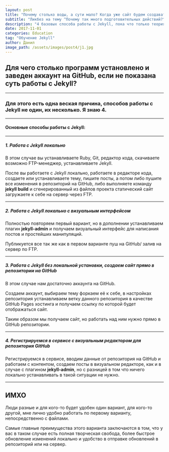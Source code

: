 ```yaml
---
layout: post
title: "Почему столько воды, а сути мало? Когда уже сайт будем создавать?!"
subtitle: "Ликбез на тему ^Почему так много подготовительных действий?^, с места в карьер было бы просто, но для полноты картины все же нужно немного и пофилосовствовать"
description: "4 базовых способа работы с Jekyll, пока что только теория ибо упоминание этих методов имеет место быть"
date: 2017-11-01
categories: Education
tag: "Обучение Jekyll"
author: Данил
image_path: /assets/images/post4/j1.jpg
---
```


## Для чего столько программ установлено и заведен аккаунт на GitHub, если не показана суть работы с Jekyll?

----------

### Для этого есть одна веская причина, способов работы с Jekyll не один, их несколько. Я знаю 4.

----------

#### Основные способы работы с Jekyll:

----------

##### 1. Работа с Jekyll локально

В этом случае вы устанавливаете Ruby, Git, редактор кода, скачиваете возможно FTP-менеджер, устанавливаете Jekyll.

После вы работаете с Jekyll локально, работаете в редакторе кода, создаете или устанавливаете тему, пишите посты, а потом либо пушите все изменения в репозиторий на GitHub, либо выполняете команду **jekyll build** и сгенерированный из файлов проекта статический сайт загружаете к себе на сервер через FTP.

----------

##### 2. Работа с Jekyll локально с визуальным интерфейсом

Полностью повторяем первый вариант, но в дополнении устанавливаем плагин **jekyll-admin** и получаем визуальный интерфейс для написания постов и простейших манипуляций. 

Публикуется все так же как в первом варианте пуш на GitHub/ залив на сервер по FTP.

----------

##### 3. Работа с Jekyll без локальной установки, создаем сайт прямо в репозитории на GitHub

В этом случае нам достаточно аккаунта на GitHub.

Создаем аккаунт, выбираем тему форкаем её к себе, в настройках репозитория устанавливаем ветку данного репозитория в качестве GitHub Pages хостинга и получаем ссылку по которой будет отображаться сайт.

Таким образом мы получаем сайт, но работать над ним нужно прямо в GitHub репозитории.

----------

##### 4. Регистрируемся в сервисе с визуальным редактором для репозитория GitHub

Регистрируемся в сервисе, вводим данные от репозитория на GitHub и работаем с контентом, создаем посты в визуальном редакторе, как и в случае с плагином **jekyll-admin**, но с разницей в том что ничего локально устанавливать в такой ситуации не нужно.

----------

## ИМХО

Люди разные и для кого-то будет удобен один вариант, для кого-то другой, мне лично удобно работать по первому варианту, непосредственно с файлами.

Самые главные преимущества этого варианта заключаются в том, что у вас в таком случае есть полная творческая свобода, более быстрое обновление изменений локально и удобство в отправке обновлений в репозиторий или на сервер.